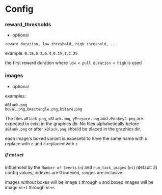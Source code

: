 
# Config


### reward_thresholds

- optional

`reward duration, low threshold, high threshold, ...`

example: `0.15,0.3,0.4,0.15,1,1.25`

the first reward duration where `low < pull duration < high` is used

### images

- optional

examples:
```
dBlank.png
bOval.png,bRectangle.png,bStare.png
```

The files `aBlank.png`, `xBlack.png`, `yPrepare.png` and `zMonkey2.png` are expected to exist in the graphics dir. No files alphabetically before `aBlank.png` or after `xBlack.png` should be placed in the graphics dir.

each image's boxed variant is expecetd to have the same name with `b` replace with `c` and `d` replaced with `e`

##### if not set

influenced by the `Number of Events` (`n`) and `num_task_images` (`nt`) (default 3) config values, indexes are 0 indexed, ranges are inclusive

images without boxes will be image `1` through `n` and boxed images will be image `nt+1` through `nt+n`
